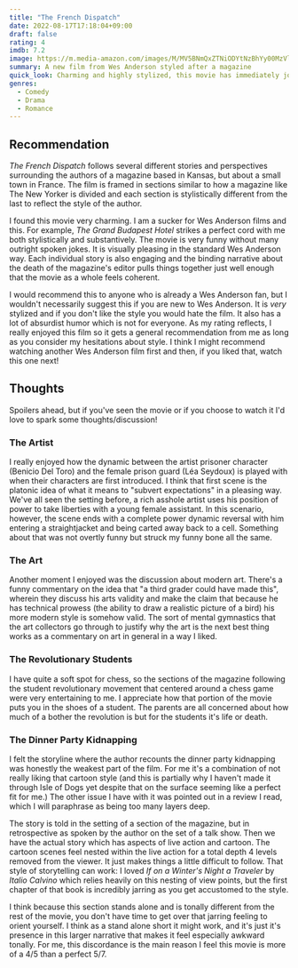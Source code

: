 ```yaml
---
title: "The French Dispatch"
date: 2022-08-17T17:18:04+09:00
draft: false
rating: 4
imdb: 7.2
image: https://m.media-amazon.com/images/M/MV5BNmQxZTNiODYtNzBhYy00MzVlLWJlN2UtNTc4YWZjMDIwMmEzXkEyXkFqcGdeQXVyMTkxNjUyNQ@@._V1_SX300.jpg
summary: A new film from Wes Anderson styled after a magazine
quick_look: Charming and highly stylized, this movie has immediately joined my shelf of favorites. Great if you are a Wes Anderson fan or just someone looking for absurdist humor.
genres:
  - Comedy
  - Drama
  - Romance
---
```

## Recommendation

*The French Dispatch* follows several different stories and perspectives surrounding the authors of a magazine based in Kansas, but about a small town in France. The film is framed in sections similar to how a magazine like The New Yorker is divided and each section is stylistically different from the last to reflect the style of the author.

I found this movie very charming. I am a sucker for Wes Anderson films and this. For example, *The Grand Budapest Hotel* strikes a perfect cord with me both stylistically and substantively. The movie is very funny without many outright spoken jokes. It is visually pleasing in the standard Wes Anderson way. Each individual story is also engaging and the binding narrative about the death of the magazine's editor pulls things together just well enough that the movie as a whole feels coherent.

I would recommend this to anyone who is already a Wes Anderson fan, but I wouldn't necessarily suggest this if you are new to Wes Anderson. It is _very_ stylized and if you don't like the style you would hate the film. It also has a lot of absurdist humor which is not for everyone. As my rating reflects, I really enjoyed this film so it gets a general recommendation from me as long as you consider my hesitations about style. I think I might recommend watching another Wes Anderson film first and then, if you liked that, watch this one next!

## Thoughts

Spoilers ahead, but if you've seen the movie or if you choose to watch it I'd love to spark some thoughts/discussion!

### The Artist

I really enjoyed how the dynamic between the artist prisoner character (Benicio Del Toro) and the female prison guard (Léa Seydoux) is played with when their characters are first introduced. I think that first scene is the platonic idea of what it means to "subvert expectations" in a pleasing way. We've all seen the setting before, a rich asshole artist uses his position of power to take liberties with a young female assistant. In this scenario, however, the scene ends with a complete power dynamic reversal with him entering a straightjacket and being carted away back to a cell. Something about that was not overtly funny but struck my funny bone all the same.

### The Art

Another moment I enjoyed was the discussion about modern art. There's a funny commentary on the idea that "a third grader could have made this", wherein they discuss his arts validity and make the claim that because he has technical prowess (the ability to draw a realistic picture of a bird) his more modern style is somehow valid. The sort of mental gymnastics that the art collectors go through to justify why the art is the next best thing works as a commentary on art in general in a way I liked.

### The Revolutionary Students

I have quite a soft spot for chess, so the sections of the magazine following the student revolutionary movement that centered around a chess game were very entertaining to me. I appreciate how that portion of the movie puts you in the shoes of a student. The parents are all concerned about how much of a bother the revolution is but for the students it's life or death.

### The Dinner Party Kidnapping

I felt the storyline where the author recounts the dinner party kidnapping was honestly the weakest part of the film. For me it's a combination of not really liking that cartoon style (and this is partially why I haven't made it through Isle of Dogs yet despite that on the surface seeming like a perfect fit for me.) The other issue I have with it was pointed out in a review I read, which I will paraphrase as being too many layers deep.

The story is told in the setting of a section of the magazine, but in retrospective as spoken by the author on the set of a talk show. Then we have the actual story which has aspects of live action and cartoon. The cartoon scenes feel nested within the live action for a total depth 4 levels removed from the viewer. It just makes things a little difficult to follow. That style of storytelling can work: I loved _If on a Winter's Night a Traveler_ by _Italio Calvino_ which relies heavily on this nesting of view points, but the first chapter of that book is incredibly jarring as you get accustomed to the style.

I think because this section stands alone and is tonally different from the rest of the movie, you don't have time to get over that jarring feeling to orient yourself. I think as a stand alone short it might work, and it's just it's presence in this larger narrative that makes it feel especially awkward tonally. For me, this discordance is the main reason I feel this movie is more of a 4/5 than a perfect 5/7.
